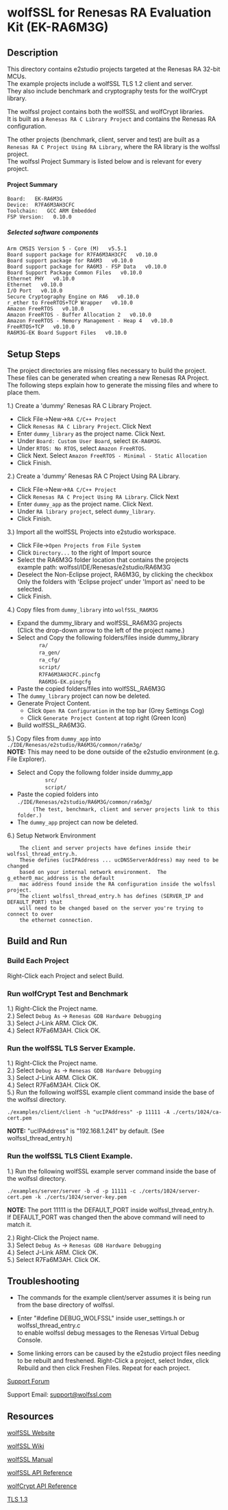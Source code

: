 wolfSSL for Renesas RA Evaluation Kit (EK-RA6M3G)
=================================================

## Description

This directory contains e2studio projects targeted at the Renesas RA 32-bit MCUs.\
The example projects include a wolfSSL TLS 1.2 client and server.\
They also include benchmark and cryptography tests for the wolfCrypt library.

The wolfssl project contains both the wolfSSL and wolfCrypt libraries.\
It is built as a `Renesas RA C Library Project` and contains the Renesas RA\
configuration.

The other projects (benchmark, client, server and test) are built as a\
`Renesas RA C Project Using RA Library`, where the RA library is the wolfssl project.\
The wolfssl Project Summary is listed below and is relevant for every project.

#### Project Summary

`Board:   EK-RA6M3G`\
`Device:  R7FA6M3AH3CFC`\
`Toolchain:   GCC ARM Embedded`\
`FSP Version:   0.10.0`

##### Selected software components

`Arm CMSIS Version 5 - Core (M)   v5.5.1`\
`Board support package for R7FA6M3AH3CFC   v0.10.0`\
`Board support package for RA6M3   v0.10.0`\
`Board support package for RA6M3 - FSP Data   v0.10.0`\
`Board Support Package Common Files   v0.10.0`\
`Ethernet PHY   v0.10.0`\
`Ethernet   v0.10.0`\
`I/O Port   v0.10.0`\
`Secure Cryptography Engine on RA6   v0.10.0`\
`r_ether to FreeRTOS+TCP Wrapper   v0.10.0`\
`Amazon FreeRTOS   v0.10.0`\
`Amazon FreeRTOS - Buffer Allocation 2   v0.10.0`\
`Amazon FreeRTOS - Memory Management - Heap 4   v0.10.0`\
`FreeRTOS+TCP   v0.10.0`\
`RA6M3G-EK Board Support Files   v0.10.0`

## Setup Steps

The project directories are missing files necessary to build the project.\
These files can be generated when creating a new Renesas RA Project.\
The following steps explain how to generate the missing files and where to place them.

1.) Create a 'dummy' Renesas RA C Library Project.
   + Click File->New->`RA C/C++ Project`
   + Click `Renesas RA C Library Project`. Click Next
   + Enter `dummy_library` as the project name. Click Next.
   + Under `Board: Custom User Board`, select `EK-RA6M3G`.
   + Under `RTOS: No RTOS`, select `Amazon FreeRTOS`.
   + Click Next. Select `Amazon FreeRTOS - Minimal - Static Allocation`
   + Click Finish.

2.) Create a 'dummy' Renesas RA C Project Using RA Library.
   + Click File->New->`RA C/C++ Project`
   + Click `Renesas RA C Project Using RA Library`. Click Next
   + Enter `dummy_app` as the project name. Click Next.
   + Under `RA library project`, select `dummy_library`.
   + Click Finish.

3.) Import all the wolfSSL Projects into e2studio workspace.
   + Click File->`Open Projects from File System`
   + Click `Directory...` to the right of Import source
   + Select the RA6M3G folder location that contains the projects\
      example path: wolfssl/IDE/Renesas/e2studio/RA6M3G
   + Deselect the Non-Eclipse project, RA6M3G, by clicking the checkbox\
      Only the folders with 'Eclipse project' under 'Import as' need to be selected.
  + Click Finish.

4.) Copy files from `dummy_library` into `wolfSSL_RA6M3G`
   + Expand the dummy_library and wolfSSL_RA6M3G projects\
     (Click the drop-down arrow to the left of the project name.)
   + Select and Copy the following folders/files inside dummy_library\
`       ra/`\
`       ra_gen/`\
`       ra_cfg/`\
`       script/`\
`       R7FA6M3AH3CFC.pincfg`\
`       RA6M3G-EK.pingcfg`
   + Paste the copied folders/files into wolfSSL_RA6M3G
   + The `dummy_library` project can now be deleted.
   + Generate Project Content.
     + Click `Open RA Configuration` in the top bar (Grey Settings Cog)
     + Click `Generate Project Content` at top right (Green Icon)
   + Build wolfSSL_RA6M3G.

5.) Copy files from `dummy_app` into `./IDE/Renesas/e2studio/RA6M3G/common/ra6m3g/`\
    **NOTE:** This may need to be done outside of the e2studio environment (e.g. File Explorer).
   + Select and Copy the followng folder inside dummy_app\
`         src/`\
`         script/`
   + Paste the copied folders into `./IDE/Renesas/e2studio/RA6M3G/common/ra6m3g/`\
`     (The test, benchmark, client and server projects link to this folder.)`
   + The `dummy_app` project can now be deleted.

6.) Setup Network Environment

        The client and server projects have defines inside their wolfssl_thread_entry.h.
        These defines (ucIPAddress ... ucDNSServerAddress) may need to be changed
        based on your internal network environment.  The g_ether0_mac_address is the default
        mac address found inside the RA configuration inside the wolfssl project.
        The client wolfssl_thread_entry.h has defines (SERVER_IP and DEFAULT_PORT) that
        will need to be changed based on the server you're trying to connect to over
        the ethernet connection.

## Build and Run

### Build Each Project
Right-Click each Project and select Build.

### Run wolfCrypt Test and Benchmark
1.) Right-Click the Project name.\
2.) Select `Debug As` -> `Renesas GDB Hardware Debugging`\
3.) Select J-Link ARM. Click OK.\
4.) Select R7Fa6M3AH. Click OK.

### Run the wolfSSL TLS Server Example.
1.) Right-Click the Project name.\
2.) Select `Debug As` -> `Renesas GDB Hardware Debugging`\
3.) Select J-Link ARM. Click OK.\
4.) Select R7Fa6M3AH. Click OK.\
5.) Run the following wolfSSL example client command inside the base of the wolfssl directory.

```
./examples/client/client -h "ucIPAddress" -p 11111 -A ./certs/1024/ca-cert.pem
```
**NOTE:** "ucIPAddress" is "192.168.1.241" by default. (See wolfssl_thread_entry.h)

### Run the wolfSSL TLS Client Example.
 1.) Run the following wolfSSL example server command inside the base of the wolfssl directory.

```
./examples/server/server -b -d -p 11111 -c ./certs/1024/server-cert.pem -k ./certs/1024/server-key.pem
```
**NOTE:** The port 11111 is the DEFAULT_PORT inside wolfssl_thread_entry.h.\
If DEFAULT_PORT was changed then the above command will need to match it.

 2.) Right-Click the Project name.\
 3.) Select `Debug As` -> `Renesas GDB Hardware Debugging`\
 4.) Select J-Link ARM. Click OK.\
 5.) Select R7Fa6M3AH. Click OK.


## Troubleshooting

* The commands for the example client/server assumes it is being run from the
  base directory of wolfssl.

* Enter "#define DEBUG_WOLFSSL" inside user_settings.h or wolfssl_thread_entry.c\
   to enable wolfssl debug messages to the Renesas Virtual Debug Console.
   
* Some linking errors can be caused by the e2studio project files needing to be rebuilt and freshened.
Right-Click a project, select Index, click Rebuild and then click Freshen Files. Repeat for each project.

[Support Forum](https://www.wolfssl.com/forums/)

Support Email: support@wolfssl.com


## Resources

[wolfSSL Website](https://www.wolfssl.com/)

[wolfSSL Wiki](https://github.com/wolfSSL/wolfssl/wiki)

[wolfSSL Manual](https://wolfssl.com/wolfSSL/Docs-wolfssl-manual-toc.html)

[wolfSSL API Reference](https://wolfssl.com/wolfSSL/Docs-wolfssl-manual-17-wolfssl-api-reference.html)

[wolfCrypt API Reference](https://wolfssl.com/wolfSSL/Docs-wolfssl-manual-18-wolfcrypt-api-reference.html)

[TLS 1.3](https://www.wolfssl.com/docs/tls13/)
